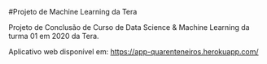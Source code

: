 #Projeto de Machine Learning da Tera

Projeto de Conclusão de Curso de Data Science & Machine Learning da turma 01 em 2020 da Tera.

Aplicativo web disponível em:
https://app-quarenteneiros.herokuapp.com/

